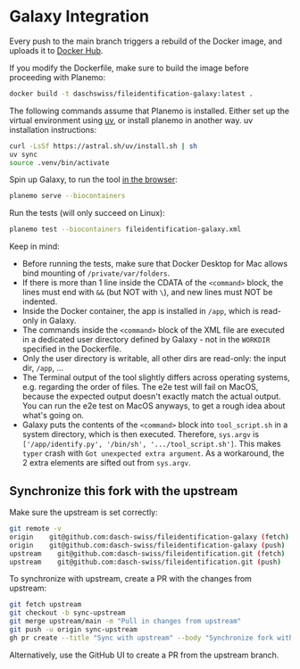 # Galaxy Integration

Every push to the main branch triggers a rebuild of the Docker image,
and uploads it to [Docker Hub](https://hub.docker.com/r/daschswiss/fileidentification-galaxy).

If you modify the Dockerfile, make sure to build the image before proceeding with Planemo:

```bash
docker build -t daschswiss/fileidentification-galaxy:latest .
```

The following commands assume that Planemo is installed.
Either set up the virtual environment using [uv](https://docs.astral.sh/uv/), or install planemo in another way.
uv installation instructions:

```bash
curl -LsSf https://astral.sh/uv/install.sh | sh
uv sync
source .venv/bin/activate
```

Spin up Galaxy, to run the tool [in the browser](http://127.0.0.1:9090/):

```bash
planemo serve --biocontainers
```

Run the tests (will only succeed on Linux):

```bash
planemo test --biocontainers fileidentification-galaxy.xml
```

Keep in mind:

- Before running the tests, make sure that Docker Desktop for Mac allows bind mounting of `/private/var/folders`.
- If there is more than 1 line inside the CDATA of the `<command>` block,
  the lines must end with `&&` (but NOT with `\`),
  and new lines must NOT be indented.
- Inside the Docker container, the app is installed in `/app`, which is read-only in Galaxy.
- The commands inside the `<command>` block of the XML file are executed in a dedicated user directory defined by Galaxy - 
  not in the `WORKDIR` specified in the Dockerfile.
- Only the user directory is writable, all other dirs are read-only: the input dir, `/app`, ...
- The Terminal output of the tool slightly differs across operating systems, e.g. regarding the order of files.
  The e2e test will fail on MacOS, because the expected output doesn't exactly match the actual output.
  You can run the e2e test on MacOS anyways, to get a rough idea about what's going on.
- Galaxy puts the contents of the `<command>` block into `tool_script.sh` in a system directory, which is then executed.
  Therefore, `sys.argv` is `['/app/identify.py', '/bin/sh', '.../tool_script.sh']`.
  This makes `typer` crash with `Got unexpected extra argument`.
  As a workaround, the 2 extra elements are sifted out from `sys.argv`.


## Synchronize this fork with the upstream

Make sure the upstream is set correctly:

```bash
git remote -v
origin	  git@github.com:dasch-swiss/fileidentification-galaxy (fetch)
origin	  git@github.com:dasch-swiss/fileidentification-galaxy (push)
upstream	git@github.com:dasch-swiss/fileidentification.git (fetch)
upstream	git@github.com:dasch-swiss/fileidentification.git (push)
```

To synchronize with upstream, create a PR with the changes from upstream:

```bash
git fetch upstream
git checkout -b sync-upstream
git merge upstream/main -m "Pull in changes from upstream"
git push -u origin sync-upstream
gh pr create --title "Sync with upstream" --body "Synchronize fork with upstream changes"
```

Alternatively, use the GitHub UI to create a PR from the upstream branch.

